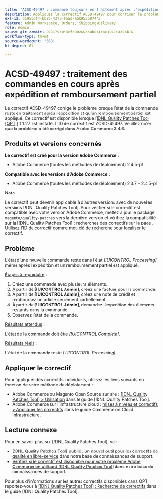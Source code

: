 ```yaml
---
title: "ACSD-49497 : commande toujours en traitement après l'expédition et remboursement partiel"
description: Appliquez le correctif ACSD-49497 pour corriger le problème Adobe Commerce où l’état de la commande reste en traitement après l’expédition et un remboursement partiel est appliqué.
exl-id: d195bcf4-bb8b-4373-8aad-a5b953b07443
feature: Admin Workspace, Orders, Shipping/Delivery
role: Admin
source-git-commit: 958179e0f3efe08e65ea8b0c4c4e1015e3c5bb76
workflow-type: tm+mt
source-wordcount: '358'
ht-degree: 0%

---
```


# ACSD-49497 : traitement des commandes en cours après expédition et remboursement partiel

Le correctif ACSD-49497 corrige le problème lorsque l’état de la commande reste en traitement après l’expédition et qu’un remboursement partiel est appliqué. Ce correctif est disponible lorsque [[!DNL Quality Patches Tool (QPT)]](/help/announcements/adobe-commerce-announcements/magento-quality-patches-released-new-tool-to-self-serve-quality-patches.md) 1.1.27 est installé. L’ID de correctif est ACSD-49497. Veuillez noter que le problème a été corrigé dans Adobe Commerce 2.4.6.

## Produits et versions concernés

**Le correctif est créé pour la version Adobe Commerce :**

* Adobe Commerce (toutes les méthodes de déploiement) 2.4.5-p1

**Compatible avec les versions d’Adobe Commerce :**

* Adobe Commerce (toutes les méthodes de déploiement) 2.3.7 - 2.4.5-p1

>[!NOTE]
>
>Le correctif peut devenir applicable à d’autres versions avec de nouvelles versions [!DNL Quality Patches Tool]. Pour vérifier si le correctif est compatible avec votre version Adobe Commerce, mettez à jour le package `magento/quality-patches` vers la dernière version et vérifiez la compatibilité sur la [[!DNL Quality Patches Tool] : recherchez des correctifs sur la page ](https://experienceleague.adobe.com/tools/commerce-quality-patches/index.html?lang=fr). Utilisez l’ID de correctif comme mot-clé de recherche pour localiser le correctif.

## Problème

L’état d’une nouvelle commande reste dans l’état *[!UICONTROL Processing]* même après l’expédition et un remboursement partiel est appliqué.

<u>Étapes à reproduire</u> :

1. Créez une commande avec plusieurs éléments.
1. À partir de **[!UICONTROL Admin]**, créez une facture pour la commande.
1. À partir de **[!UICONTROL Admin]**, créez une note de crédit et remboursez un article seulement partiellement.
1. À partir de **[!UICONTROL Admin]**, demandez l’expédition des éléments restants dans la commande.
1. Observez l’état de la commande.

<u>Résultats attendus</u> :

L’état de la commande doit être *[!UICONTROL Complete]*.

<u>Résultats réels</u> :

L’état de la commande reste *[!UICONTROL Processing]*.

## Appliquer le correctif

Pour appliquer des correctifs individuels, utilisez les liens suivants en fonction de votre méthode de déploiement :

* Adobe Commerce ou Magento Open Source sur site : [[!DNL Quality Patches Tool] > Utilisation](https://experienceleague.adobe.com/docs/commerce-operations/tools/quality-patches-tool/usage.html?lang=fr) dans le guide [!DNL Quality Patches Tool].
* Adobe Commerce sur l’infrastructure cloud : [mises à niveau et correctifs > Appliquer les correctifs](https://experienceleague.adobe.com/docs/commerce-cloud-service/user-guide/develop/upgrade/apply-patches.html?lang=fr) dans le guide Commerce on Cloud Infrastructure.

## Lecture connexe

Pour en savoir plus sur [!DNL Quality Patches Tool], voir :

* [[!DNL Quality Patches Tool] publié : un nouvel outil pour les correctifs de qualité en libre-service](/help/announcements/adobe-commerce-announcements/magento-quality-patches-released-new-tool-to-self-serve-quality-patches.md) dans notre base de connaissances de support.
* [Vérifiez si le correctif est disponible pour votre problème Adobe Commerce en utilisant  [!DNL Quality Patches Tool]](/help/support-tools/patches-available-in-qpt-tool/check-patch-for-magento-issue-with-magento-quality-patches.md) dans notre base de connaissances de support.

Pour plus d&#39;informations sur les autres correctifs disponibles dans QPT, reportez-vous à [[!DNL Quality Patches Tool] : Recherche de correctifs](https://experienceleague.adobe.com/tools/commerce-quality-patches/index.html?lang=fr) dans le guide [!DNL Quality Patches Tool].
